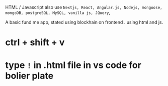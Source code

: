 HTML / Javascript
also use `Nextjs, React, Angular.js, Nodejs, mongoose, mongoDB, postgreSQL, MySQL, vanilla js, JQuery`,

A basic fund me app, stated using blockhain on frontend . using html and js.

# ctrl + shift + v

# type `!` in .html file in vs code for bolier plate
